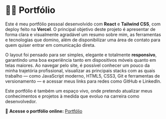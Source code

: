 # 🧑‍💻 Portfólio

Este é meu portfólio pessoal desenvolvido com **React** e **Tailwind CSS**, com deploy feito na **Vercel**. O principal objetivo deste projeto é apresentar de forma clara e visualmente agradável um resumo sobre mim, as ferramentas e tecnologias que domino, além de disponibilizar uma área de contato para quem quiser entrar em comunicação direta.

O layout foi pensado para ser simples, elegante e totalmente **responsivo**, garantindo uma boa experiência tanto em dispositivos móveis quanto em telas maiores. Ao navegar pelo site, é possível conhecer um pouco da minha trajetória profissional, visualizar as principais stacks com as quais trabalho — como JavaScript moderno, HTML5, CSS3, Git e ferramentas de versionamento — e acessar meus links para redes como GitHub e LinkedIn.

Este portfólio é também um espaço vivo, onde pretendo atualizar meus conhecimentos e projetos à medida que evoluo na carreira como desenvolvedor.

🔗 **Acesse o portfólio online:** [Portfólio
](https://portifolio-silk-rho-98.vercel.app/)
